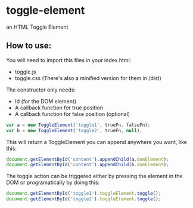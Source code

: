# toggle-element
an HTML Toggle Element

## How to use:
You will need to import this files in your index.html:
* toggle.js 
* toggle.css
(There's also a minified version for them in /dist)

The constructor only needs:
 * Id (for the DOM element)
 * A callback function for true position
 * A callback function for false position (optional)
 
```javascript
var a = new ToggleElement('toggle1', trueFn, falseFn);
var b = new ToggleElement('toggle2', trueFn, null);
```
 
This will return a ToggleElement you can append anywhere you want, like this:
```javascript
document.getElementById('content').appendChild(a.domElement);
document.getElementById('content').appendChild(b.domElement);
```

The toggle action can be triggered either by pressing the element in the DOM or programatically by doing this:
```javascript
document.getElementById('toggle1').toggleElement.toggle();
document.getElementById('toggle2').toggleElement.toggle();
```
